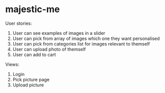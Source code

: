 # majestic-me

User stories:

1. User can see examples of images in a slider
2. User can pick from array of images which one they want personalised
3. User can pick from categories list for images relevant to themself
4. User can upload photo of themself
5. User can add to cart
 
Views:

1. Login
2. Pick picture page
3. Upload picture 
